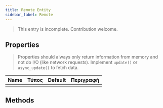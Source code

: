 ```yaml
---
title: Remote Entity
sidebar_label: Remote
---
```


> This entry is incomplete. Contribution welcome.

## Properties

> Properties should always only return information from memory and not do I/O (like network requests). Implement `update()` or `async_update()` to fetch data.

| Name | Τύπος | Default | Περιγραφή |
| ---- | ----- | ------- | --------- |
|      |       |         |           |

## Methods